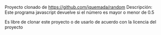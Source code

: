 Proyecto clonado de https://github.com/jquemada/random
Descripción: Este programa javascript devuelve si el número es mayor o menor de 0.5

Es libre de clonar este proyecto o de usarlo de acuerdo con la licencia del proyecto 
